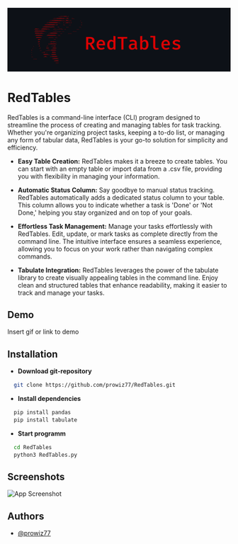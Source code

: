 
![Logo](https://github.com/prowiz77/RedTables/blob/main/RedTables5.png)


# RedTables

RedTables is a command-line interface (CLI) program designed to streamline the process of creating and managing tables for task tracking. Whether you're organizing project tasks, keeping a to-do list, or managing any form of tabular data, RedTables is your go-to solution for simplicity and efficiency.

- **Easy Table Creation:** 
  RedTables makes it a breeze to create tables. You can start with an empty table or import data from a .csv file, providing you with flexibility in managing your information.

- **Automatic Status Column:**
  Say goodbye to manual status tracking. RedTables automatically adds a dedicated status column to your table. This column allows you to indicate whether a task is 'Done' or 'Not Done,' helping you stay organized and on top of your goals.

- **Effortless Task Management:** Manage your tasks effortlessly with RedTables. Edit, update, or mark tasks as complete directly from the command line. The intuitive interface ensures a seamless experience, allowing you to focus on your work rather than navigating complex commands.

- **Tabulate Integration:** RedTables leverages the power of the tabulate library to create visually appealing tables in the command line. Enjoy clean and structured tables that enhance readability, making it easier to track and manage your tasks.
## Demo

Insert gif or link to demo


## Installation

- **Download git-repository**

```bash
  git clone https://github.com/prowiz77/RedTables.git
```
- **Install dependencies**
```bash
  pip install pandas
  pip install tabulate

```
- **Start programm**
```bash
  cd RedTables
  python3 RedTables.py
```

    
## Screenshots

![App Screenshot](https://via.placeholder.com/468x300?text=App+Screenshot+Here)


## Authors

- [@prowiz77](https://github.com/prowiz77)

